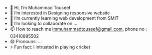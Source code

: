 - 👋 Hi, I’m Muhammad Touseef
- 👀 I’m interested in Designing responsive website
- 🌱 I’m currently learning web development from SMIT
- 💞️ I’m looking to collaborate on ...
- 📫 How to reach me immuhammadtouseef@gmail.com, phone no : 03410895502
- 😄 Pronouns: ...
- ⚡ Fun fact: i intrusted in playing cricket

<!---
muhammadtouseef112/muhammadtouseef112 is a ✨ special ✨ repository because its `README.md` (this file) appears on your GitHub profile.
You can click the Preview link to take a look at your changes.
--->
